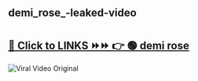
 ## demi_rose_-leaked-video 

# <h2><a href="https://clipsfans.com/demi_rose_&ref=git">🔗 Click to LINKS ⏩⏩ 👉 🟢 demi rose  </a></h2>

<a href="https://clipsfans.com/demi_rose_&ref=git" rel="nofollow" data-target="animated-image.originalLink"><img src="https://i.ibb.co.com/xMMVF88/686577567.gif" alt="Viral Video Original" style="max-width: 100%; display: inline-block;" data-target="animated-image.originalImage"></a>
